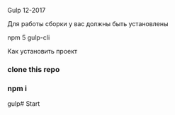 Gulp 12-2017

Для работы сборки у вас должны быть установлены

npm 5
gulp-cli

Как установить проект

### clone this repo
### npm i
gulp# Start
